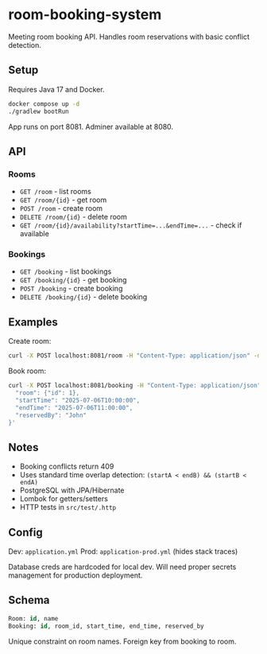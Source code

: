 # room-booking-system

Meeting room booking API. Handles room reservations with basic conflict detection.

## Setup

Requires Java 17 and Docker.

```bash
docker compose up -d
./gradlew bootRun
```

App runs on port 8081. Adminer available at 8080.

## API

### Rooms
- `GET /room` - list rooms
- `GET /room/{id}` - get room
- `POST /room` - create room
- `DELETE /room/{id}` - delete room
- `GET /room/{id}/availability?startTime=...&endTime=...` - check if available

### Bookings
- `GET /booking` - list bookings
- `GET /booking/{id}` - get booking  
- `POST /booking` - create booking
- `DELETE /booking/{id}` - delete booking

## Examples

Create room:
```bash
curl -X POST localhost:8081/room -H "Content-Type: application/json" -d '{"name": "Room 101"}'
```

Book room:
```bash
curl -X POST localhost:8081/booking -H "Content-Type: application/json" -d '{
  "room": {"id": 1},
  "startTime": "2025-07-06T10:00:00", 
  "endTime": "2025-07-06T11:00:00",
  "reservedBy": "John"
}'
```

## Notes

- Booking conflicts return 409
- Uses standard time overlap detection: `(startA < endB) && (startB < endA)`
- PostgreSQL with JPA/Hibernate
- Lombok for getters/setters
- HTTP tests in `src/test/.http`

## Config

Dev: `application.yml`
Prod: `application-prod.yml` (hides stack traces)

Database creds are hardcoded for local dev. Will need proper secrets management for production deployment.

## Schema

```sql
Room: id, name
Booking: id, room_id, start_time, end_time, reserved_by
```

Unique constraint on room names. Foreign key from booking to room.
